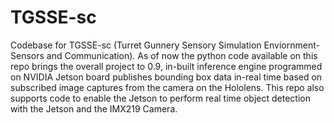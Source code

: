# TGSSE-sc
Codebase for TGSSE-sc (Turret Gunnery Sensory Simulation Enviornment-Sensors and Communication). 
As of now the python code available on this repo brings the overall project to 0.9, in-built inference engine programmed on NVIDIA Jetson board publishes bounding box data in-real time based on subscribed image captures from the camera on the Hololens. This repo also supports code to enable the Jetson to perform real time object detection with the Jetson and the IMX219 Camera.
